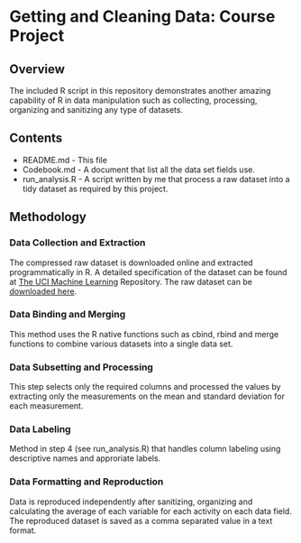 # Getting and Cleaning Data: Course Project

## Overview
The included R script in this repository demonstrates another amazing capability of R in data manipulation such as collecting, processing, organizing and sanitizing any type of datasets. 

## Contents
* README.md - This file
* Codebook.md - A document that list all the data set fields use.
* run_analysis.R - A script written by me that process a raw dataset into a tidy dataset as required by this project.

## Methodology

### Data Collection and Extraction
The compressed raw dataset is downloaded online and extracted programmatically in R. 
A detailed specification of the dataset can be found at [The UCI Machine Learning](http://archive.ics.uci.edu/ml/datasets/Human+Activity+Recognition+Using+Smartphones) Repository. 
The raw dataset can be [downloaded here](https://d396qusza40orc.cloudfront.net/getdata%2Fprojectfiles%2FUCI%20HAR%20Dataset.zip).

### Data Binding and Merging
This method uses the R native functions such as cbind, rbind and merge functions to combine various datasets into a single data set.

### Data Subsetting and Processing
This step selects only the required columns and processed the values by extracting only the measurements on the mean and standard deviation for each measurement.

### Data Labeling
Method in step 4 (see run_analysis.R) that handles column labeling using descriptive names and approriate labels.

### Data Formatting and Reproduction
Data is reproduced independently after sanitizing, organizing and calculating the average of each variable for each activity on each data field. The reproduced dataset is saved as a comma separated value in a text format.
